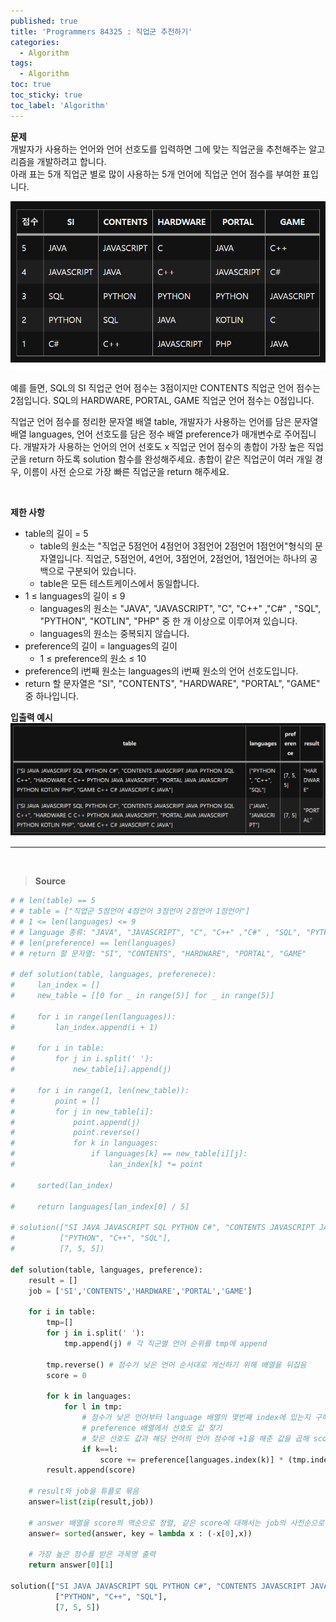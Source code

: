 ```yaml
---
published: true
title: 'Programmers 84325 : 직업군 추천하기'
categories:
  - Algorithm
tags:
  - Algorithm
toc: true
toc_sticky: true
toc_label: 'Algorithm'
---
```


**문제**  
개발자가 사용하는 언어와 언어 선호도를 입력하면 그에 맞는 직업군을 추천해주는 알고리즘을 개발하려고 합니다.  
아래 표는 5개 직업군 별로 많이 사용하는 5개 언어에 직업군 언어 점수를 부여한 표입니다.

![image](https://github.com/222SeungHyun/222SeungHyun.github.io/blob/master/_images/%EC%A7%81%EC%97%85%EA%B5%B0%20%EC%B6%94%EC%B2%9C%ED%95%98%EA%B8%B01.png?raw=true)

예를 들면, SQL의 SI 직업군 언어 점수는 3점이지만 CONTENTS 직업군 언어 점수는 2점입니다. SQL의 HARDWARE, PORTAL, GAME 직업군 언어 점수는 0점입니다.

직업군 언어 점수를 정리한 문자열 배열 table, 개발자가 사용하는 언어를 담은 문자열 배열 languages, 언어 선호도를 담은 정수 배열 preference가 매개변수로 주어집니다. 개발자가 사용하는 언어의 언어 선호도 x 직업군 언어 점수의 총합이 가장 높은 직업군을 return 하도록 solution 함수를 완성해주세요. 총합이 같은 직업군이 여러 개일 경우, 이름이 사전 순으로 가장 빠른 직업군을 return 해주세요.

<br>

**제한 사항**

- table의 길이 = 5
  - table의 원소는 "직업군 5점언어 4점언어 3점언어 2점언어 1점언어"형식의 문자열입니다. 직업군, 5점언어, 4언어, 3점언어, 2점언어, 1점언어는 하나의 공백으로 구분되어 있습니다.
  - table은 모든 테스트케이스에서 동일합니다.
- 1 ≤ languages의 길이 ≤ 9
  - languages의 원소는 "JAVA", "JAVASCRIPT", "C", "C++" ,"C#" , "SQL", "PYTHON", "KOTLIN", "PHP" 중 한 개 이상으로 이루어져 있습니다.
  - languages의 원소는 중복되지 않습니다.
- preference의 길이 = languages의 길이
  - 1 ≤ preference의 원소 ≤ 10
- preference의 i번째 원소는 languages의 i번째 원소의 언어 선호도입니다.
- return 할 문자열은 "SI", "CONTENTS", "HARDWARE", "PORTAL", "GAME" 중 하나입니다.
  <br>

**입출력 예시**  
![image](https://github.com/222SeungHyun/222SeungHyun.github.io/blob/master/_images/%EC%A7%81%EC%97%85%EA%B5%B0%20%EC%B6%94%EC%B2%9C%ED%95%98%EA%B8%B02.png?raw=true)
<br>

---

<br>

> **Source**

```python
# # len(table) == 5
# # table = ["직업군 5점언어 4점언어 3점언어 2점언어 1점언어"]
# # 1 <= len(languages) <= 9
# # language 종류: "JAVA", "JAVASCRIPT", "C", "C++" ,"C#" , "SQL", "PYTHON", "KOTLIN", "PHP"
# # len(preference) == len(languages)
# # return 할 문자열: "SI", "CONTENTS", "HARDWARE", "PORTAL", "GAME"

# def solution(table, languages, preferenece):
#     lan_index = []
#     new_table = [[0 for _ in range(5)] for _ in range(5)]

#     for i in range(len(languages)):
#         lan_index.append(i + 1)

#     for i in table:
#         for j in i.split(' '):
#             new_table[i].append(j)

#     for i in range(1, len(new_table)):
#         point = []
#         for j in new_table[i]:
#             point.append(j)
#             point.reverse()
#             for k in languages:
#                 if languages[k] == new_table[i][j]:
#                     lan_index[k] *= point

#     sorted(lan_index)

#     return languages[lan_index[0] / 5]

# solution(["SI JAVA JAVASCRIPT SQL PYTHON C#", "CONTENTS JAVASCRIPT JAVA PYTHON SQL C++", "HARDWARE C C++ PYTHON JAVA JAVASCRIPT", "PORTAL JAVA JAVASCRIPT PYTHON KOTLIN PHP", "GAME C++ C# JAVASCRIPT C JAVA"],
#          ["PYTHON", "C++", "SQL"],
#          [7, 5, 5])

def solution(table, languages, preference):
    result = []
    job = ['SI','CONTENTS','HARDWARE','PORTAL','GAME']

    for i in table:
        tmp=[]
        for j in i.split(' '):
            tmp.append(j) # 각 직군별 언어 순위를 tmp에 append

        tmp.reverse() # 점수가 낮은 언어 순서대로 게산하기 위해 배열을 뒤집음
        score = 0

        for k in languages:
            for l in tmp:
                # 점수가 낮은 언어부터 language 배열의 몇번째 index에 있는지 구해서
                # preference 배열에서 선호도 값 찾기
                # 찾은 선호도 값과 해당 언어의 언어 점수에 +1을 해준 값을 곱해 score에 누적(배열의 index가 0부터 시작하므로 +1을 해줌)
                if k==l:
                    score += preference[languages.index(k)] * (tmp.index(l) + 1)
        result.append(score)

    # result와 job을 튜플로 묶음
    answer=list(zip(result,job))

    # answer 배열을 score의 역순으로 정렬, 같은 score에 대해서는 job의 사전순으로 정렬
    answer= sorted(answer, key = lambda x : (-x[0],x))

    # 가장 높은 점수를 받은 과목명 출력
    return answer[0][1]

solution(["SI JAVA JAVASCRIPT SQL PYTHON C#", "CONTENTS JAVASCRIPT JAVA PYTHON SQL C++", "HARDWARE C C++ PYTHON JAVA JAVASCRIPT", "PORTAL JAVA JAVASCRIPT PYTHON KOTLIN PHP", "GAME C++ C# JAVASCRIPT C JAVA"],
          ["PYTHON", "C++", "SQL"],
          [7, 5, 5])
```

